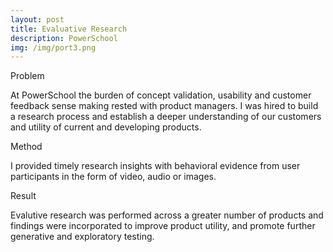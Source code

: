 ```yaml
---
layout: post
title: Evaluative Research
description: PowerSchool
img: /img/port3.png
---
```


Problem

At PowerSchool the burden of concept validation, usability and customer feedback sense making rested with product managers. I was hired to build a research process and establish a deeper understanding of our customers and utility of current and developing products. 


Method

I provided timely research insights with behavioral evidence from user participants in the form of video, audio or images. 


Result

Evalutive research was performed across a greater number of products and findings were incorporated to improve product utility, and promote further generative and exploratory testing.
